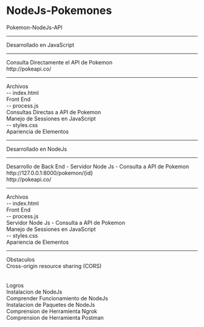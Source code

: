# NodeJs-Pokemones

Pokemon-NodeJs-API<br>
<hr>
Desarrollado en JavaScript<br>
<hr>
Consulta Directamente el API de Pokemon<br>
http://pokeapi.co/<br>
<hr>
Archivos<br>
-- index.html<br>
		Front End<br>
-- process.js<br>
		Consultas Directas a API de Pokemon<br>
		Manejo de Sessiones en JavaScript<br>
-- styles.css<br>
		Apariencia de Elementos<br>
<hr>
Desarrollado en NodeJs<br>
<hr>
Desarrollo de Back End - Servidor Node Js - Consulta a API de Pokemon<br>
http://127.0.0.1:8000/pokemon/{id}<br>
http://pokeapi.co/<br>
<hr>
Archivos<br>
-- index.html<br>
		Front End<br>
-- process.js<br>
		Servidor Node Js - Consulta a API de Pokemon<br>
		Manejo de Sessiones en JavaScript<br>
-- styles.css<br>
		Apariencia de Elementos<br>
<hr>
Obstaculos<br>
Cross-origin resource sharing (CORS) <br>
<br>
<br>
Logros<br>
Instalacion de NodeJs<br>
Comprender Funcionamiento de NodeJs<br>
Instalacion de Paquetes de NodeJs<br>
Comprension de Herramienta Ngrok<br>
Comprension de Herramienta Postman<br>



